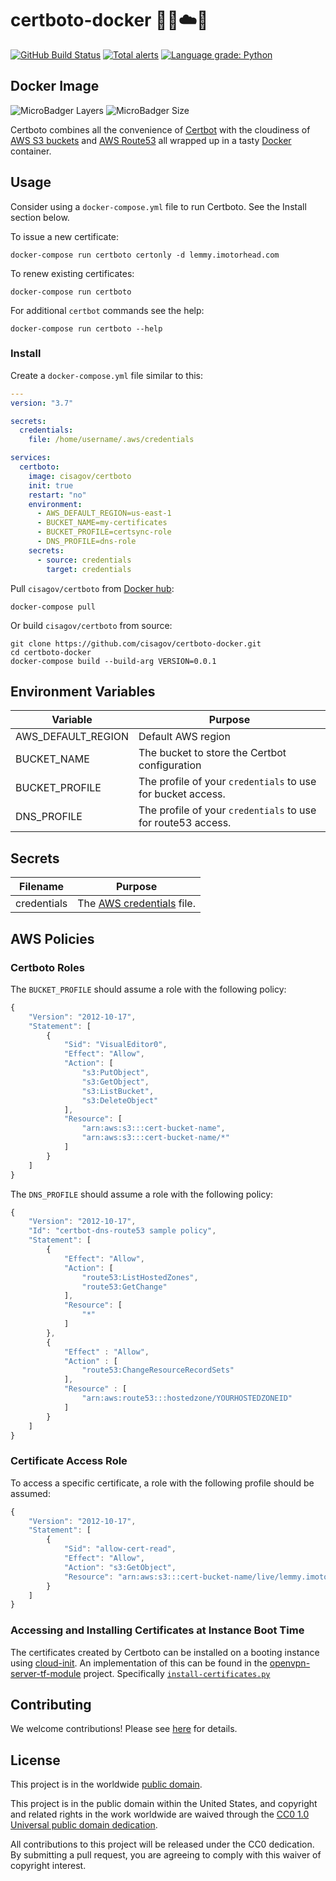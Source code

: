 # certboto-docker 📜🤖☁️🐳 #

[![GitHub Build Status](https://github.com/cisagov/certboto-docker/workflows/build/badge.svg)](https://github.com/cisagov/certboto-docker/actions)
[![Total alerts](https://img.shields.io/lgtm/alerts/g/cisagov/certboto-docker.svg?logo=lgtm&logoWidth=18)](https://lgtm.com/projects/g/cisagov/certboto-docker/alerts/)
[![Language grade: Python](https://img.shields.io/lgtm/grade/python/g/cisagov/certboto-docker.svg?logo=lgtm&logoWidth=18)](https://lgtm.com/projects/g/cisagov/certboto-docker/context:python)

## Docker Image ##

![MicroBadger Layers](https://img.shields.io/microbadger/layers/cisagov/certboto.svg)
![MicroBadger Size](https://img.shields.io/microbadger/image-size/cisagov/certboto.svg)

Certboto combines all the convenience of [Certbot](https://certbot.eff.org)
with the cloudiness of [AWS S3 buckets](https://aws.amazon.com/s3/)
and [AWS Route53](https://aws.amazon.com/route53/)
all wrapped up in a tasty [Docker](https://www.docker.com) container.

## Usage ##

Consider using a `docker-compose.yml` file to run Certboto.
See the Install section below.

To issue a new certificate:

```console
docker-compose run certboto certonly -d lemmy.imotorhead.com
```

To renew existing certificates:

```console
docker-compose run certboto
```

For additional `certbot` commands see the help:

```console
docker-compose run certboto --help
```

### Install ###

Create a `docker-compose.yml` file similar to this:

```yml
---
version: "3.7"

secrets:
  credentials:
    file: /home/username/.aws/credentials

services:
  certboto:
    image: cisagov/certboto
    init: true
    restart: "no"
    environment:
      - AWS_DEFAULT_REGION=us-east-1
      - BUCKET_NAME=my-certificates
      - BUCKET_PROFILE=certsync-role
      - DNS_PROFILE=dns-role
    secrets:
      - source: credentials
        target: credentials
```

Pull `cisagov/certboto` from [Docker hub](https://hub.docker.com):

```console
docker-compose pull
```

Or build `cisagov/certboto` from source:

```console
git clone https://github.com/cisagov/certboto-docker.git
cd certboto-docker
docker-compose build --build-arg VERSION=0.0.1
```

## Environment Variables ##

| Variable      | Purpose      |
|---------------|--------------|
| AWS_DEFAULT_REGION | Default AWS region |
| BUCKET_NAME | The bucket to store the Certbot configuration |
| BUCKET_PROFILE | The profile of your `credentials` to use for bucket access.
| DNS_PROFILE | The profile of your `credentials` to use for route53 access.

## Secrets ##

| Filename      | Purpose              |
|---------------|----------------------|
| credentials   | The [AWS credentials](https://docs.aws.amazon.com/cli/latest/userguide/cli-configure-files.html) file. |

## AWS Policies ##

### Certboto Roles ###

The `BUCKET_PROFILE` should assume a role with the following policy:

```javascript
{
    "Version": "2012-10-17",
    "Statement": [
        {
            "Sid": "VisualEditor0",
            "Effect": "Allow",
            "Action": [
                "s3:PutObject",
                "s3:GetObject",
                "s3:ListBucket",
                "s3:DeleteObject"
            ],
            "Resource": [
                "arn:aws:s3:::cert-bucket-name",
                "arn:aws:s3:::cert-bucket-name/*"
            ]
        }
    ]
}
```

The `DNS_PROFILE` should assume a role with the following policy:

```javascript
{
    "Version": "2012-10-17",
    "Id": "certbot-dns-route53 sample policy",
    "Statement": [
        {
            "Effect": "Allow",
            "Action": [
                "route53:ListHostedZones",
                "route53:GetChange"
            ],
            "Resource": [
                "*"
            ]
        },
        {
            "Effect" : "Allow",
            "Action" : [
                "route53:ChangeResourceRecordSets"
            ],
            "Resource" : [
                "arn:aws:route53:::hostedzone/YOURHOSTEDZONEID"
            ]
        }
    ]
}
```

### Certificate Access Role ###

To access a specific certificate, a role with the following profile should be
assumed:

```javascript
{
    "Version": "2012-10-17",
    "Statement": [
        {
            "Sid": "allow-cert-read",
            "Effect": "Allow",
            "Action": "s3:GetObject",
            "Resource": "arn:aws:s3:::cert-bucket-name/live/lemmy.imotorhead.com/*"
        }
    ]
}
```

### Accessing and Installing Certificates at Instance Boot Time ###

The certificates created by Certboto can be installed on a booting instance
using [cloud-init](https://cloudinit.readthedocs.io/en/latest/).  An implementation
of this can be found in the
[openvpn-server-tf-module](https://github.com/cisagov/openvpn-server-tf-module)
project.  Specifically
[`install-certificates.py`](https://github.com/cisagov/openvpn-server-tf-module/blob/develop/cloudinit/install-certificates.py)

## Contributing ##

We welcome contributions!  Please see [here](CONTRIBUTING.md) for
details.

## License ##

This project is in the worldwide [public domain](LICENSE).

This project is in the public domain within the United States, and
copyright and related rights in the work worldwide are waived through
the [CC0 1.0 Universal public domain
dedication](https://creativecommons.org/publicdomain/zero/1.0/).

All contributions to this project will be released under the CC0
dedication. By submitting a pull request, you are agreeing to comply
with this waiver of copyright interest.
